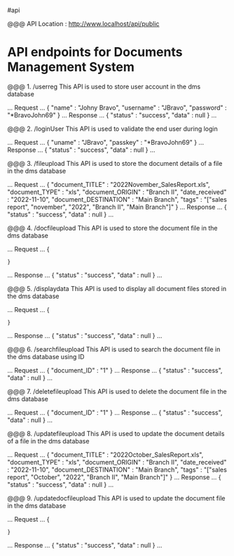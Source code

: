 #api


@@@ API Location : http://www.localhost/api/public


#   API endpoints for Documents Management System

@@@ 1. /userreg
This API is used to store user account in the dms database

...
Request
...
    {
        "name"      : "Johny Bravo",
        "username"  : "JBravo",
        "password"  : "*BravoJohn69"
    }
...
Response
...
    {
        "status"    : "success",
        "data"      :  null
    }
...


@@@ 2. /loginUser
This API is used to validate the end user during login

...
Request
...
    {
        "uname"  : "JBravo",
        "passkey"  : "*BravoJohn69"
    }
...
Response
...
    {
        "status"    : "success",
        "data"      :  null
    }
...


@@@ 3. /fileupload
This API is used to store the document details of a file in the dms database

...
Request
...
    {
        "document_TITLE"        : "2022November_SalesReport.xls",
        "document_TYPE"         : "xls",
        "document_ORIGIN"       : "Branch II",
        "date_received"         : "2022-11-10",
        "document_DESTINATION"  : "Main Branch",
        "tags"                  : "["sales report", "november", "2022", "Branch II", "Main Branch"]"
    }
...
Response
...
    {
        "status"    : "success",
        "data"      :  null
    }
...


@@@ 4. /docfileupload
This API is used to store the document file in the dms database

...
Request
...
    {

    }
...
Response
...
    {
        "status"    : "success",
        "data"      :  null
    }
...


@@@ 5. /displaydata
This API is used to display all document files stored in the dms database

...
Request
...
    {
        
    }
...
Response
...
    {
        "status"    : "success",
        "data"      :  null
    }
...


@@@ 6. /searchfileupload
This API is used to search the document file in the dms database using ID

...
Request
...
    {
        "document_ID"   : "1"
    }
...
Response
...
    {
        "status"    : "success",
        "data"      :  null
    }
...


@@@ 7. /deletefileupload
This API is used to delete the document file in the dms database

...
Request
...
    {
        "document_ID"   : "1"
    }
...
Response
...
    {
        "status"    : "success",
        "data"      :  null
    }
...


@@@ 8. /updatefileupload
This API is used to update the document details of a file in the dms database

...
Request
...
    {
        "document_TITLE"        : "2022October_SalesReport.xls",
        "document_TYPE"         : "xls",
        "document_ORIGIN"       : "Branch II",
        "date_received"         : "2022-11-10",
        "document_DESTINATION"  : "Main Branch",
        "tags"                  : "["sales report", "October", "2022", "Branch II", "Main Branch"]"
    }
...
Response
...
    {
        "status"    : "success",
        "data"      :  null
    }
...


@@@ 9. /updatedocfileupload
This API is used to update the document file in the dms database

...
Request
...
    {

    }
...
Response
...
    {
        "status"    : "success",
        "data"      :  null
    }
...
